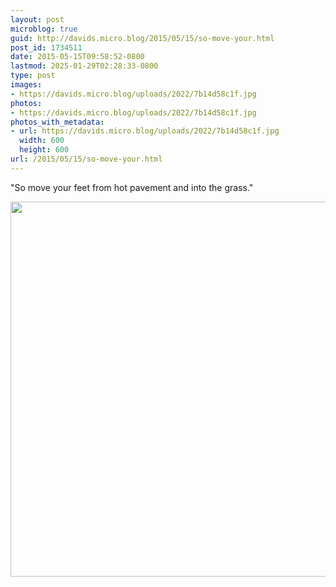 ```yaml
---
layout: post
microblog: true
guid: http://davids.micro.blog/2015/05/15/so-move-your.html
post_id: 1734511
date: 2015-05-15T09:58:52-0800
lastmod: 2025-01-29T02:28:33-0800
type: post
images:
- https://davids.micro.blog/uploads/2022/7b14d58c1f.jpg
photos:
- https://davids.micro.blog/uploads/2022/7b14d58c1f.jpg
photos_with_metadata:
- url: https://davids.micro.blog/uploads/2022/7b14d58c1f.jpg
  width: 600
  height: 600
url: /2015/05/15/so-move-your.html
---
```

"So move your feet from hot pavement and into the grass."

<img src="/uploads/2022/7b14d58c1f.jpg" width="600" height="600" alt="">
